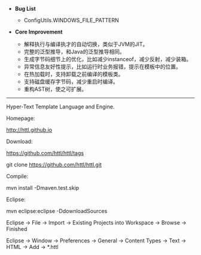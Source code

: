 * **Bug List**
   * ConfigUtils.WINDOWS_FILE_PATTERN

* **Core Improvement**
   * 解释执行与编译执才的自动切换，类似于JVM的JIT。
   * 完整的泛型推导，和Java的泛型推导相同。
   * 生成字节码细节上的优化，比如减少instanceof，减少反射，减少装箱。
   * 异常信息友好性提示，比如运行时业务报错，提示在模板中的位置。
   * 在热加载时，支持卸载之前编译的模板类。
   * 支持磁盘缓存字节码，减少重启时编译。
   * 重构AST树，使之可扩展。

***

Hyper-Text Template Language and Engine.

Homepage:

http://httl.github.io

Download:

https://github.com/httl/httl/tags

git clone https://github.com/httl/httl.git

Compile:

mvn install -Dmaven.test.skip

Eclipse:

mvn eclipse:eclipse -DdownloadSources

Eclipse -> File -> Import -> Existing Projects into Workspace -> Browse -> Finished

Eclipse -> Window -> Preferences -> General -> Content Types -> Text -> HTML -> Add -> *.httl
